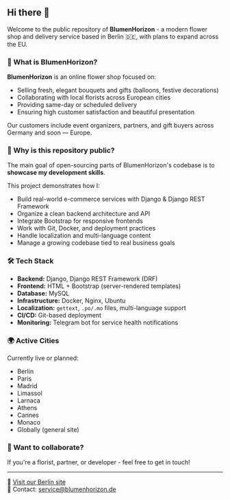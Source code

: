 ## Hi there 👋

Welcome to the public repository of **BlumenHorizon** - a modern flower shop and delivery service based in Berlin 🇩🇪, with plans to expand across the EU.

### 🌷 What is BlumenHorizon?

**BlumenHorizon** is an online flower shop focused on:

- Selling fresh, elegant bouquets and gifts (balloons, festive decorations)
- Collaborating with local florists across European cities
- Providing same-day or scheduled delivery
- Ensuring high customer satisfaction and beautiful presentation

Our customers include event organizers, partners, and gift buyers across Germany and soon — Europe.

### 🎯 Why is this repository public?

The main goal of open-sourcing parts of BlumenHorizon's codebase is to **showcase my development skills**.

This project demonstrates how I:

- Build real-world e-commerce services with Django & Django REST Framework
- Organize a clean backend architecture and API
- Integrate Bootstrap for responsive frontends
- Work with Git, Docker, and deployment practices
- Handle localization and multi-language content
- Manage a growing codebase tied to real business goals

### 🛠 Tech Stack

- **Backend:** Django, Django REST Framework (DRF)
- **Frontend:** HTML + Bootstrap (server-rendered templates)
- **Database:** MySQL
- **Infrastructure:** Docker, Nginx, Ubuntu
- **Localization:** `gettext`, `.po/.mo` files, multi-language support
- **CI/CD:** Git-based deployment
- **Monitoring:** Telegram bot for service health notifications

### 🌍 Active Cities

Currently live or planned:

- Berlin
- Paris
- Madrid
- Limassol
- Larnaca
- Athens
- Cannes
- Monaco
- Globally (general site)

### 🤝 Want to collaborate?

If you're a florist, partner, or developer - feel free to get in touch!

---

🔗 [Visit our Berlin site](https://blumenhorizon.de)  
📩 Contact: service@blumenhorizon.de  
